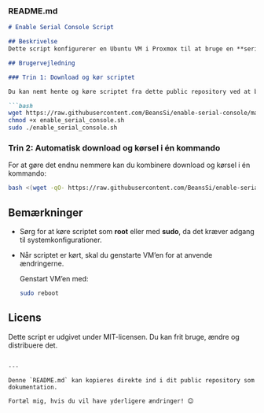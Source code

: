 ### **README.md**

```markdown
# Enable Serial Console Script

## Beskrivelse
Dette script konfigurerer en Ubuntu VM i Proxmox til at bruge en **serial console** via `ttyS0`. Dette gør det muligt at tilgå VM’en direkte via Proxmox-terminalen med kommandoen `qm terminal <VMID>`.

## Brugervejledning

### Trin 1: Download og kør scriptet

Du kan nemt hente og køre scriptet fra dette public repository ved at bruge følgende kommandoer:

```bash
wget https://raw.githubusercontent.com/BeansSi/enable-serial-console/main/enable_serial_console.sh
chmod +x enable_serial_console.sh
sudo ./enable_serial_console.sh
```

### Trin 2: Automatisk download og kørsel i én kommando

For at gøre det endnu nemmere kan du kombinere download og kørsel i én kommando:

```bash
bash <(wget -qO- https://raw.githubusercontent.com/BeansSi/enable-serial-console/main/enable_serial_console.sh)
```

## Bemærkninger

- Sørg for at køre scriptet som **root** eller med **sudo**, da det kræver adgang til systemkonfigurationer.
- Når scriptet er kørt, skal du genstarte VM’en for at anvende ændringerne.
  
  Genstart VM’en med:
  ```bash
  sudo reboot
  ```

## Licens
Dette script er udgivet under MIT-licensen. Du kan frit bruge, ændre og distribuere det.
```

---

Denne `README.md` kan kopieres direkte ind i dit public repository som dokumentation.

Fortæl mig, hvis du vil have yderligere ændringer! 😊
